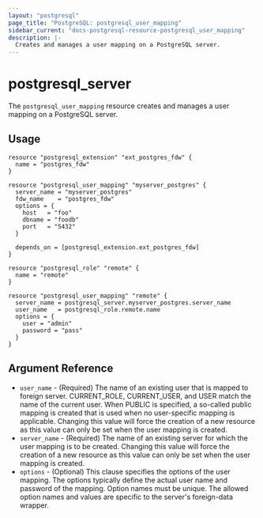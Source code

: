 ```yaml
---
layout: "postgresql"
page_title: "PostgreSQL: postgresql_user_mapping"
sidebar_current: "docs-postgresql-resource-postgresql_user_mapping"
description: |-
  Creates and manages a user mapping on a PostgreSQL server.
---
```


# postgresql\_server

The ``postgresql_user_mapping`` resource creates and manages a user mapping on a PostgreSQL server.


## Usage

```hcl
resource "postgresql_extension" "ext_postgres_fdw" {
  name = "postgres_fdw"
}

resource "postgresql_user_mapping" "myserver_postgres" {
  server_name = "myserver_postgres"
  fdw_name    = "postgres_fdw"
  options = {
    host   = "foo"
    dbname = "foodb"
    port   = "5432"
  }

  depends_on = [postgresql_extension.ext_postgres_fdw]
}

resource "postgresql_role" "remote" {
  name = "remote"
}

resource "postgresql_user_mapping" "remote" {
  server_name = postgresql_server.myserver_postgres.server_name
  user_name   = postgresql_role.remote.name
  options = {
    user = "admin"
    password = "pass"
  }
}
```

## Argument Reference

* `user_name` - (Required) The name of an existing user that is mapped to foreign server. CURRENT_ROLE, CURRENT_USER, and USER match the name of the current user. When PUBLIC is specified, a so-called public mapping is created that is used when no user-specific mapping is applicable.
Changing this value
  will force the creation of a new resource as this value can only be set
  when the user mapping is created.
* `server_name` - (Required) The name of an existing server for which the user mapping is to be created.
Changing this value
  will force the creation of a new resource as this value can only be set
  when the user mapping is created.
* `options` - (Optional) This clause specifies the options of the user mapping. The options typically define the actual user name and password of the mapping. Option names must be unique. The allowed option names and values are specific to the server's foreign-data wrapper.
